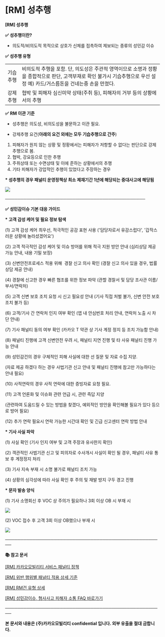 # [RM] 성추행

**[RM] 성추행**

**✅ 성추행이란?**

- 의도적/비의도적 목적으로 상호가 신체를 접촉하여 제보되는 종류의 성민감 이슈

**✅ 성추행 유형**

|  |  |
| --- | --- |
| 기습추행 | 비의도적 추행을 포함. 단, 의도성은 주관적 영역이므로 소명과 정황을 종합적으로 판단, 고객부재로 확인 불가시 기습추행으로 우선 설정 예) 카드/거스름돈을 건네는중 손을 만졌다. |
| 강제추행 | 협박 및 피해자 심신미약 상태(주취 등), 피해자의 거부 등의 상황에서의 추행 |

**✅** **RM 이관 기준**

- 성추행은 의도성, 비의도성을 불문하고 이관 필요.

- 강제추행 요건(**아래의 요건 외에는 모두 기습추행으로 간주**)  
1) 피해자가 원치 않는 상황 및 정황에서는 피해자가 저항할 수 없다는 판단으로 강제추행으로 봄.  
2) 협박, 강요등으로 인한 추행   
3) 주취상태 또는 수면상태 및 이에 준하는 상황에서의 추행   
4) 기타 피해자가 강압적인 추행이 있었다고 주장하는 경우

**\* 성추행의 경우 패널티 운영정책상 최소 제재기간 1년에 해당되는 중대사고에 해당됨**

![](https://kakaomobilitysupport.zendesk.com/hc/article_attachments/40390453977881)

──────────────────────────────────────────────

**✅ 성민감이슈 기본 대응 가이드**

**\* 고객 감성 케어 및 필요 정보 탐색**

(1) 고객 감성 케어 최우선, 적극적인 공감 표현 사용 ('담당자로서 유감스럽다', '갑작스러운 상황에 놀라셨겠어요')

(2) 고객 적극적인 감성 케어 및 이슈 방어를 위해 적극 지원 방안 안내 (심리상담 제공 가능 안내, 내용 기밀 보장)

(3) 신변안전프로세스 적용 위해  경찰 신고 의사 확인 (경찰 신고 의사 있을 경우, 법률상담 제공 안내)

(4) 경찰에 신고한 경우 빠른 협조를 위한 정보 파악 (관할 경찰서 및 담당 조사관 이름/부서/연락처)

(5) 고객 신변 보호 조치 요청 시 신고 필요성 안내 (기사 직접 처벌 불가, 신변 안전 보호 조치 불가 등)

(6) 고객/기사 간 연락처 인지 여부 확인 (앱 내 안심번호 처리 안내, 연락처 노출 시 차단 안내)

(7) 기사 패널티 동의 여부 확인 (카카오 T 약관 상 기사 계정 정지 등 조치 가능함 안내)

(8) 패널티 진행에 고객 신변안전 우려 시, 패널티 지연 진행 및 타 사유 패널티 진행 가능 안내

(9) 성민감건의 경우 구체적인 피해 사실에 대한 선 질문 및 자료 수집 지양.

(자료 제공 하겠다 하는 경우 사법기관 신고 안내 및 패널티 진행에 참고만 가능하다는 안내 필요)

(10) 사적연락의 경우 사적 연락에 대한 증빙자료 요청 필요.

(11) 고객 언론화 및 이슈화 관련 언급 시, 관련 즉답 지양

(관련하여 도움드릴 수 있는 방법을 찾겠다, 예외적인 방안을 확인해볼 필요가 있다 등으로 방어 필요)

(12) 추가 연락 필요시 연락 가능한 시간대 확인 및 긴급 신고센터 연락 방법 안내

**\* 기사 사실 파악**

(1) 사실 확인 (기사 인지 여부 및 고객 주장과 유사한지 확인)

(2) 객관적인 사법기관 신고 및 피의자로 수사개시 사실이 확인 될 경우, 패널티 사유 통보 후 계정정지 처리

(3) 기사 지속 부재 시 소명 불가로 패널티 조치 가능

(4) 상황의 심각성에 따라 사실 확인 후 주의 및 재발 방지 구두 경고 진행

**\* 문자 발송 양식**

(1) 기사 소명회신 후 VOC 상 주의가 필요하나 3회 이상 OB 시 부재 시

![](https://kakaomobilitysupport.zendesk.com/hc/article_attachments/40389762220569)

(2) VOC 접수 후 고객 3회 이상 OB했으나 부재 시

![](https://kakaomobilitysupport.zendesk.com/hc/article_attachments/40389793702809)

**────────────────────────────────────────────────────**

**📚 참고 문서**

[[RM] 카카오모빌리티 서비스 패널티 정책](https://kakaomobilitysupport.zendesk.com/hc/ko/articles/39999418590105)

[[RM] 위반 행위별 패널티 적용 상세 기준](https://kakaomobilitysupport.zendesk.com/hc/ko/articles/40001886598553)

[[RM] RM건 유형 상세](https://kakaomobilitysupport.zendesk.com/hc/ko/articles/40002148279065)

[[RM] 성민감이슈, 형사사고 피해자 소통 FAQ 바로가기](https://kakaomobilitysupport.zendesk.com/hc/ko/sections/39995774557721--RM-%EC%84%B1%EB%AF%BC%EA%B0%90%EC%9D%B4%EC%8A%88-%ED%98%95%EC%82%AC%EC%82%AC%EA%B3%A0-%ED%94%BC%ED%95%B4%EC%9E%90-%EC%86%8C%ED%86%B5-FAQ)

**────────────────────────────────────────────────────**

**본 문서와 내용은 (주)카카오모빌리티 confidential 입니다. 외부 유출을 절대 금합니다.**